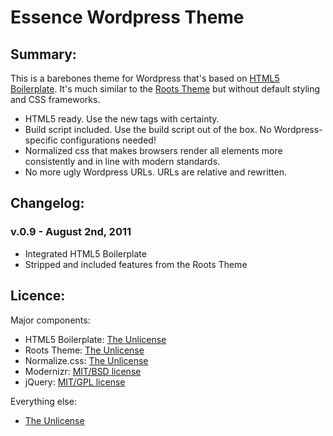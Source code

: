 # Essence Wordpress Theme

## Summary:

This is a barebones theme for Wordpress that's based on [HTML5 Boilerplate](http://www.html5boilerplate.com/). It's much similar to the [Roots Theme](http://www.rootstheme.com/) but without default styling and CSS frameworks.

* HTML5 ready. Use the new tags with certainty.
* Build script included. Use the build script out of the box. No Wordpress-specific configurations needed!
* Normalized css that makes browsers render all elements more consistently and in line with modern standards.
* No more ugly Wordpress URLs. URLs are relative and rewritten.

## Changelog:

### v.0.9 - August 2nd, 2011

<ul>
  <li>Integrated HTML5 Boilerplate</li>
  <li>Stripped and included features from the Roots Theme</li>
</ul>

## Licence:

Major components:

* HTML5 Boilerplate: [The Unlicense](http://unlicense.org)
* Roots Theme: [The Unlicense](http://unlicense.org)
* Normalize.css: [The Unlicense](http://unlicense.org)
* Modernizr: [MIT/BSD license](http://www.modernizr.com/license/)
* jQuery: [MIT/GPL license](http://jquery.org/license/)

Everything else:

* [The Unlicense](http://unlicense.org)